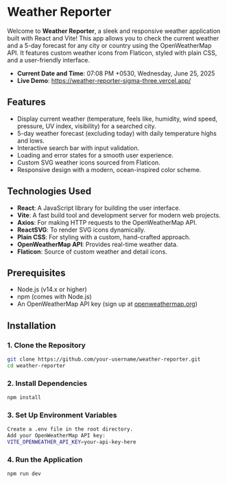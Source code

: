 # Weather Reporter

Welcome to **Weather Reporter**, a sleek and responsive weather application built with React and Vite! This app allows you to check the current weather and a 5-day forecast for any city or country using the OpenWeatherMap API. It features custom weather icons from Flaticon, styled with plain CSS, and a user-friendly interface.

- **Current Date and Time**: 07:08 PM +0530, Wednesday, June 25, 2025
- **Live Demo**: https://weather-reporter-sigma-three.vercel.app/

## Features
- Display current weather (temperature, feels like, humidity, wind speed, pressure, UV index, visibility) for a searched city.
- 5-day weather forecast (excluding today) with daily temperature highs and lows.
- Interactive search bar with input validation.
- Loading and error states for a smooth user experience.
- Custom SVG weather icons sourced from Flaticon.
- Responsive design with a modern, ocean-inspired color scheme.

## Technologies Used
- **React**: A JavaScript library for building the user interface.
- **Vite**: A fast build tool and development server for modern web projects.
- **Axios**: For making HTTP requests to the OpenWeatherMap API.
- **ReactSVG**: To render SVG icons dynamically.
- **Plain CSS**: For styling with a custom, hand-crafted approach.
- **OpenWeatherMap API**: Provides real-time weather data.
- **Flaticon**: Source of custom weather and detail icons.

## Prerequisites
- Node.js (v14.x or higher)
- npm (comes with Node.js)
- An OpenWeatherMap API key (sign up at [openweathermap.org](https://openweathermap.org/))

## Installation

### 1. Clone the Repository
```bash
git clone https://github.com/your-username/weather-reporter.git
cd weather-reporter
```
### 2. Install Dependencies
```bash
npm install
```
### 3. Set Up Environment Variables
```bash
Create a .env file in the root directory.
Add your OpenWeatherMap API key:
VITE_OPENWEATHER_API_KEY=your-api-key-here
```
### 4. Run the Application
```bash
npm run dev
```

